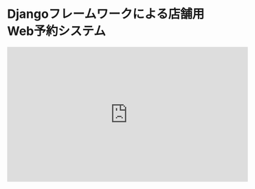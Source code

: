 # Djangoフレームワークによる店舗用Web予約システム

<iframe width="560" height="315" src="https://www.youtube.com/watch?v=V7aiz1JfMHw" frameborder="0" allowfullscreen></iframe>
